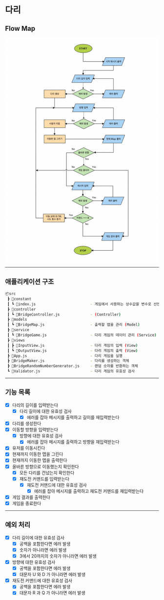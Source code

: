 # 다리

## Flow Map

![Flow Map](../img/flow.png)

---

## 애플리케이션 구조

```bash
📦src
 ┣ 📂constant
 ┃ ┗ 📜index.js                         - 게임에서 사용하는 상수값을 변수로 선언
 ┣ 📂controller
 ┃ ┗ 📜BridgeController.js              - (Controller)
 ┣ 📂models
 ┃ ┗ 📜BridgeMap.js                     - 출력할 맵을 관리 (Model)
 ┣ 📂service
 ┃ ┗ 📜BridgeGame.js                    - 다리 게임의 데이터 관리 (Service)
 ┣ 📂views
 ┃ ┣ 📜InputView.js                     - 다리 게임의 입력 (View)
 ┃ ┗ 📜OutputView.js                    - 다리 게임의 출력 (View)
 ┣ 📜App.js                             - 다리 게임을 실행
 ┣ 📜BridgeMaker.js                     - 다리를 생성하는 객체
 ┣ 📜BridgeRandomNumberGenerator.js     - 랜덤 숫자를 반환하는 객체
 ┗ 📜Validator.js                       - 다리 게임의 유효성 검사
```

---

## 기능 목록

- [x] 다리의 길이를 입력받는다
  - [x] 다리 길이에 대한 유효성 검사
    - [x] 에러를 잡아 메시지를 출력하고 길이를 재입력받는다
- [x] 다리를 생성한다
- [x] 이동할 방향을 입력받는다
  - [x] 방향에 대한 유효성 검사
    - [x] 에러를 잡아 메시지를 출력하고 방향을 재입력받는다
- [x] 유저를 이동시킨다
- [x] 현재까지 이동한 맵을 그린다
- [x] 현재까지 이동한 맵을 출력한다
- [x] 올바른 방향으로 이동했는지 확인한다
  - [x] 모든 다리를 건넜는지 확인한다
  - [x] 재도전 커맨드를 입력받는다
    - [x] 재도전 커맨드에 대한 유효성 검사
      - [x] 에러를 잡아 메시지를 출력하고 재도전 커맨드를 재입력받는다
- [x] 게임 결과를 출력한다
- [x] 게임을 종료한다

---

## 예외 처리

- [x] 다리 길이에 대한 유효성 검사
  - [x] 공백을 포함한다면 에러 발생
  - [x] 숫자가 아니라면 에러 발생
  - [x] 3에서 20까지의 숫자가 아니라면 에러 발생
- [x] 방향에 대한 유효성 검사
  - [x] 공백을 포함한다면 에러 발생
  - [x] 대문자 U 와 D 가 아니라면 에러 발생
- [x] 재도전 커맨드에 대한 유효성 검사
  - [x] 공백을 포함한다면 에러 발생
  - [x] 대문자 R 과 Q 가 아니라면 에러 발생
